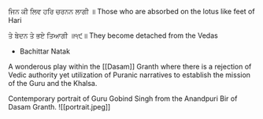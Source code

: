 ਜਿਨ ਕੀ ਲਿਵ ਹਰਿ ਚਰਨਨ ਲਾਗੀ ॥ 
Those who are absorbed on the lotus like feet of Hari 

ਤੇ ਬੇਦਨ ਤੇ ਭਏ ਤਿਆਗੀ ॥੧੯॥ 
They become detached from the Vedas 

- Bachittar Natak 
  
A wonderous play within the [[Dasam]] Granth where there is a rejection of Vedic authority yet utilization of Puranic narratives to establish the mission of the Guru and the Khalsa. 

Contemporary portrait of Guru Gobind Singh from the Anandpuri Bir of Dasam Granth. 
![[portrait.jpeg]]